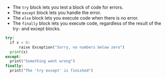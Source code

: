 - The `try` block lets you test a block of code for errors.
- The `except` block lets you handle the error.
- The `else` block lets you execute code when there is no error.
- The `finally` block lets you execute code, regardless of the result of the try- and except blocks.

```python
try:    
  if x < 0:  
	  raise Exception("Sorry, no numbers below zero")
  print(x)
except:  
  print("Something went wrong")  
finally:  
  print("The 'try except' is finished")
```